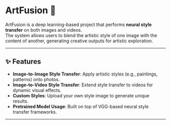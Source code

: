 # ArtFusion 🎨

ArtFusion is a deep learning-based project that performs **neural style transfer** on both images and videos.  
The system allows users to blend the artistic style of one image with the content of another, generating creative outputs for artistic exploration.

---

## ✨ Features
- **Image-to-Image Style Transfer**: Apply artistic styles (e.g., paintings, patterns) onto photos.
- **Image-to-Video Style Transfer**: Extend style transfer to videos for dynamic visual effects.
- **Custom Styles**: Upload your own style image to generate unique results.
- **Pretrained Model Usage**: Built on top of VGG-based neural style transfer frameworks.

---


